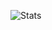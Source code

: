 ![Stats](https://github-readme-stats.vercel.app/api?username=smfreeze&show_icons=true&include_all_commits=true&theme=buefy&hide_border=true)
